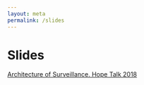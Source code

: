 ```yaml
---
layout: meta
permalink: /slides
---
```

# Slides

[Architecture of Surveillance. Hope Talk 2018](/slides/slides_surveillance/index.html)



